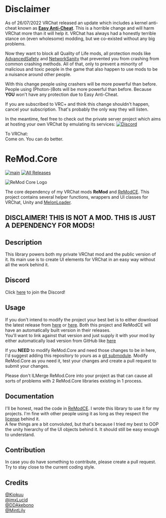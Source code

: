 # Disclaimer
As of 26/07/2022 VRChat released an update which includes a kernel anti-cheat known as [**Easy Anti-Cheat**](https://easy.ac).
This is a horrible change and will harm VRChat more than it will help it. VRChat has always had a honestly terrible stance on (even wholesome) modding, but we co-existed without any big problems.

Now they want to block all Quality of Life mods, all protection mods like [AdvancedSafety](https://github.com/knah/VRCMods#advancedsafety) and [NetworkSanity](https://github.com/RequiDev/NetworkSanity) that prevented you from crashing from common crashing methods.
All of that, only to prevent a minority of malicious and toxic people in the game that also happen to use mods to be a nuisance around other people.

With this change people using crashers will be more powerful than before. People using (Photon-)Bots will be more powerful than before. Because **YOU** won't have any protection due to Easy Anti-Cheat.

If you are subscribed to VRC+ and think this change shouldn't happen, cancel your subscription. That's probably the only way they will listen.

In the meantime, feel free to check out the private server project which aims at hosting your own VRChat by emulating its services:
[![Discord](https://img.shields.io/discord/876431015478951936?color=DD00FF&logo=Discord&logoColor=FFFFFF&style=plastic)](https://discord.gg/bzb6TCfXsr)

To VRChat:  
Come on. You can do better.

# ReMod.Core

[![main](https://img.shields.io/github/workflow/status/RequiDev/ReMod.Core/main?style=for-the-badge)](https://github.com/RequiDev/ReMod.Core/actions/workflows/main.yml)
[![All Releases](https://img.shields.io/github/downloads/RequiDev/ReMod.Core/total.svg?style=for-the-badge&logo=appveyor)](https://github.com/RequiDev/ReMod.Core/releases)

![ReMod Core Logo](https://github.com/RequiDev/ReMod.Core/raw/master/remod_core_logo.png)

The core dependency of my VRChat mods **ReMod** and [ReModCE](https://github.com/RequiDev/ReModCE). This project contains several helper functions, wrappers and UI classes for VRChat, Unity and [MelonLoader](https://github.com/LavaGang/MelonLoader).

## DISCLAIMER! THIS IS NOT A MOD. THIS IS JUST A DEPENDENCY FOR MODS!

## Description
This library powers both my private VRChat mod and the public version of it. Its main use is to create UI elements for VRChat in an easy way without all the work behind it.

## Discord
Click [here](https://discord.gg/KdTSGU4jt3) to join the Discord!

## Usage
If you don't intend to modify the project your best bet is to either download the latest release from [here](https://github.com/RequiDev/ReMod.Core/releases/latest) or [here](https://github.com/RequiDev/ReModCE/releases/latest). Both this project and ReModCE will have an automatically built version in their releases.  
You'll want to link against that version and just supply it with your mod by either automatically load version from GitHub like [here](https://github.com/RequiDev/ReModCE/blob/master/ReModCE.Loader/ReMod.Loader.cs#L194)

If you **NEED** to modify ReMod.Core and need those changes to be in here, I'd suggest adding this repository to yours as a [git submodule](https://git-scm.com/book/en/v2/Git-Tools-Submodules).
Modify ReMod.Core as you need it, test your changes and create a pull request to submit your changes.

Please don't ILMerge ReMod.Core into your project as that can cause all sorts of problems with 2 ReMod.Core libraries existing in 1 process.

## Documentation
I'll be honest, read the code in [ReModCE](https://github.com/RequiDev/ReModCE). I wrote this library to use it for my projects. I'm fine with other people using it as long as they respect the [license](https://github.com/RequiDev/ReMod.Core/blob/master/LICENSE) behind it.  
A few things are a bit convoluted, but that's because I tried my best to OOP the unity hierarchy of the UI objects behind it. It should still be easy enough to understand.

## Contribution
In case you do have something to contribute, please create a pull request. Try to stay close to the current coding style.

## Credits
[@Kiokuu](https://github.com/Kiokuu)  
[@imxLucid](https://github.com/imxLucid)  
[@DDAkebono](https://github.com/DDAkebono)  
[@MintLily](https://github.com/MintLily)
